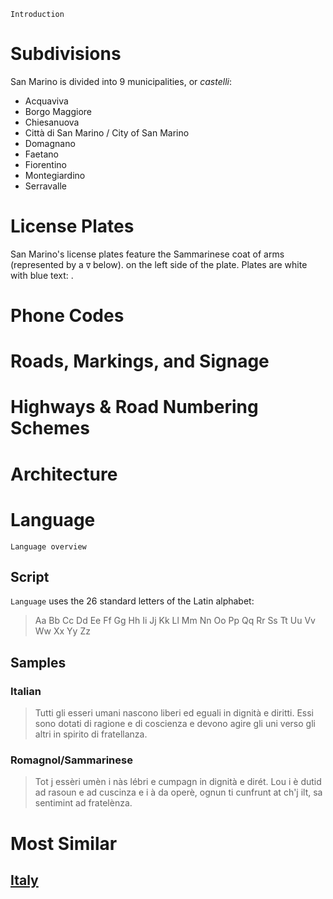 `Introduction`

# Subdivisions

San Marino is divided into 9 municipalities, or _castelli_:

- Acquaviva
- Borgo Maggiore
- Chiesanuova
- Città di San Marino / City of San Marino
- Domagnano
- Faetano
- Fiorentino
- Montegiardino
- Serravalle

<CountryMap code="SMR" scale="200000" />

# License Plates

San Marino's license plates feature the Sammarinese coat of arms (represented by a `∇` below). on the left side of the plate. Plates are white with blue text: <LicensePlate style="sm" code="∇" format="A1234" textColor="blue" />.

# Phone Codes

# Roads, Markings, and Signage

# Highways & Road Numbering Schemes

# Architecture

# Language

`Language overview`

## Script

`Language` uses the 26 standard letters of the Latin alphabet:

> Aa Bb Cc Dd Ee Ff Gg Hh Ii Jj Kk Ll Mm Nn Oo Pp Qq Rr Ss Tt Uu Vv Ww Xx Yy Zz

## Samples

### Italian

> Tutti gli esseri umani nascono liberi ed eguali in dignità e diritti. Essi sono dotati di ragione e di coscienza e devono agire gli uni verso gli altri in spirito di fratellanza.

### Romagnol/Sammarinese

> Tot j essèri umèn i nàs lébri e cumpagn in dignità e dirét. Lou i è dutid ad rasoun e ad cuscinza e i à da operè, ognun ti cunfrunt at ch'j ilt, sa sentimint ad fratelènza.

# Most Similar

## [Italy](/countries/ITA)
